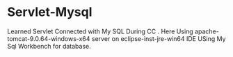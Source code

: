 # Servlet-Mysql
Learned Servlet Connected with My SQL During CC .
 Here Using apache-tomcat-9.0.64-windows-x64 server on eclipse-inst-jre-win64 IDE
 USing My Sql Workbench for database.
